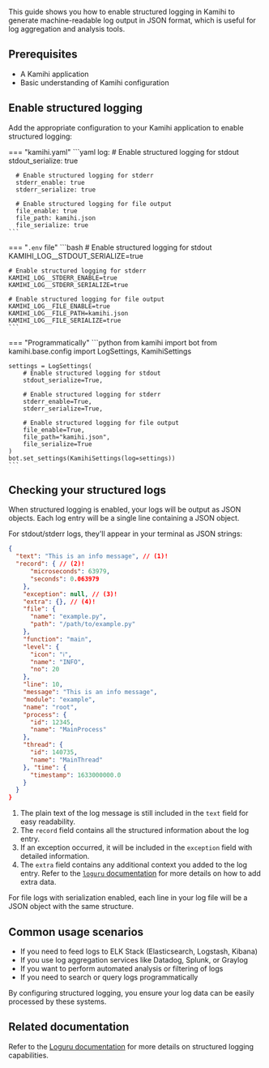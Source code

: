 This guide shows you how to enable structured logging in Kamihi to generate machine-readable log output in JSON format, which is useful for log aggregation and analysis tools.

## Prerequisites

- A Kamihi application
- Basic understanding of Kamihi configuration

## Enable structured logging

Add the appropriate configuration to your Kamihi application to enable structured logging:

=== "kamihi.yaml"
    ```yaml
    log:
      # Enable structured logging for stdout
      stdout_serialize: true

      # Enable structured logging for stderr
      stderr_enable: true
      stderr_serialize: true

      # Enable structured logging for file output
      file_enable: true
      file_path: kamihi.json
      file_serialize: true
    ```
=== "`.env` file"
    ```bash
    # Enable structured logging for stdout
    KAMIHI_LOG__STDOUT_SERIALIZE=true

    # Enable structured logging for stderr
    KAMIHI_LOG__STDERR_ENABLE=true
    KAMIHI_LOG__STDERR_SERIALIZE=true

    # Enable structured logging for file output
    KAMIHI_LOG__FILE_ENABLE=true
    KAMIHI_LOG__FILE_PATH=kamihi.json
    KAMIHI_LOG__FILE_SERIALIZE=true
    ```
=== "Programmatically"
    ```python
    from kamihi import bot
    from kamihi.base.config import LogSettings, KamihiSettings

    settings = LogSettings(
        # Enable structured logging for stdout
        stdout_serialize=True,

        # Enable structured logging for stderr
        stderr_enable=True,
        stderr_serialize=True,

        # Enable structured logging for file output
        file_enable=True,
        file_path="kamihi.json",
        file_serialize=True
    )
    bot.set_settings(KamihiSettings(log=settings))
    ```

## Checking your structured logs

When structured logging is enabled, your logs will be output as JSON objects. Each log entry will be a single line containing a JSON object.

For stdout/stderr logs, they'll appear in your terminal as JSON strings:

```json
{
  "text": "This is an info message", // (1)!
  "record": { // (2)!
      "microseconds": 63979, 
      "seconds": 0.063979
    }, 
    "exception": null, // (3)!
    "extra": {}, // (4)!
    "file": {
      "name": "example.py", 
      "path": "/path/to/example.py"
    }, 
    "function": "main", 
    "level": {
      "icon": "ℹ️", 
      "name": "INFO", 
      "no": 20
    }, 
    "line": 10, 
    "message": "This is an info message", 
    "module": "example", 
    "name": "root",
    "process": {
      "id": 12345, 
      "name": "MainProcess"
    }, 
    "thread": {
      "id": 140735, 
      "name": "MainThread"
    }, "time": {
      "timestamp": 1633000000.0
    }
  }
}
```

1. The plain text of the log message is still included in the `text` field for easy readability.
2. The `record` field contains all the structured information about the log entry.
3. If an exception occurred, it will be included in the `exception` field with detailed information.
4. The `extra` field contains any additional context you added to the log entry. Refer to the [`loguru` documentation](https://loguru.readthedocs.io/en/stable/overview.html#structured-logging-as-needed) for more details on how to add extra data.

For file logs with serialization enabled, each line in your log file will be a JSON object with the same structure.

## Common usage scenarios

- If you need to feed logs to ELK Stack (Elasticsearch, Logstash, Kibana)
- If you use log aggregation services like Datadog, Splunk, or Graylog
- If you want to perform automated analysis or filtering of logs
- If you need to search or query logs programmatically

By configuring structured logging, you ensure your log data can be easily processed by these systems.

## Related documentation

Refer to the [Loguru documentation](https://loguru.readthedocs.io/en/stable/overview.html#structured-logging-as-needed) for more details on structured logging capabilities.
